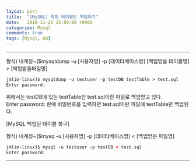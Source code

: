 ```yaml
---
layout: post
title:  "[MySQL] 특정 테이블만 백업하기"
date:   2018-11-26 15:09:00 +0900
categories: Mysql
comments: true
tags: [Mysql, DB]
---
```


---

형식) 내계정~]$mysqldump -u [사용자명] -p [데이타베이스명] [백업받을 테이블명] > [백업받을파일명]
```html
jmlim-linux]$ mysqldump -u testuser -p testDB testTable > test.sql
Enter password:
```
위에서는 testDB에 있는 testTable만 test.sql이란 파일로 백업받고 있다. <br/>
Enter password: 란에 비밀번호를 입력하면 test.sql이란 파일에 testTable만 백업된다. <br/>

[MySQL 백업된 테이블 복구]

형식) 내계정~]$mysq -u [사용자명] -p [데이타베이스명] < [백업받은 파일명]
```html
jmlim-linux]$ mysql -u testuser -p testDB < test.sql
Enter password:
```


[jekyll-docs]: https://jekyllrb.com/docs/home
[jekyll-gh]:   https://github.com/jekyll/jekyll
[jekyll-talk]: https://talk.jekyllrb.com/
---
